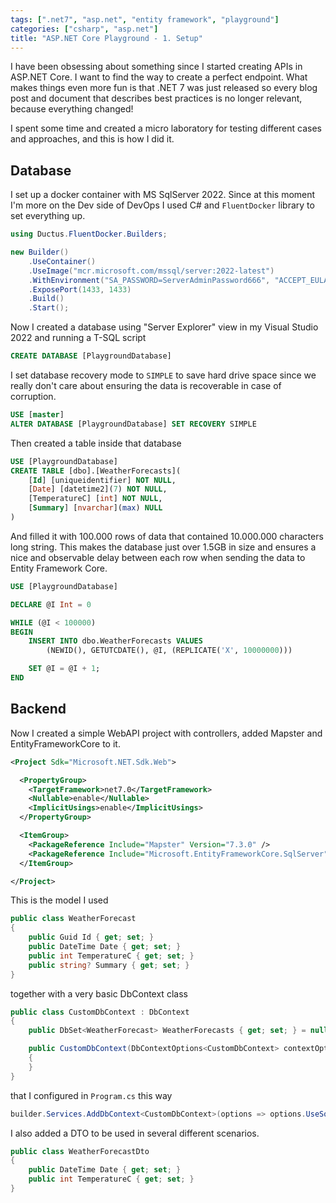 ```yaml
---
tags: [".net7", "asp.net", "entity framework", "playground"]
categories: ["csharp", "asp.net"]
title: "ASP.NET Core Playground - 1. Setup"
---
```


I have been obsessing about something since I started creating APIs in ASP.NET Core. I want to find the way to create a perfect endpoint. What makes things even more fun is that .NET 7 was just released so every blog post and document that describes best practices is no longer relevant, because everything changed!

I spent some time and created a micro laboratory for testing different cases and approaches, and this is how I did it.

## Database

I set up a docker container with MS SqlServer 2022. Since at this moment I'm more on the Dev side of DevOps I used C# and `FluentDocker` library to set everything up.

```csharp
using Ductus.FluentDocker.Builders;

new Builder()
    .UseContainer()
    .UseImage("mcr.microsoft.com/mssql/server:2022-latest")
    .WithEnvironment("SA_PASSWORD=ServerAdminPassword666", "ACCEPT_EULA=Y")
    .ExposePort(1433, 1433)
    .Build()
    .Start();
```

Now I created a database using "Server Explorer" view in my Visual Studio 2022 and running a T-SQL script

```sql
CREATE DATABASE [PlaygroundDatabase]
```

I set database recovery mode to `SIMPLE` to save hard drive space since we really don't care about ensuring the data is recoverable in case of corruption.

```sql
USE [master]
ALTER DATABASE [PlaygroundDatabase] SET RECOVERY SIMPLE
```

Then created a table inside that database

```sql
USE [PlaygroundDatabase]
CREATE TABLE [dbo].[WeatherForecasts](
    [Id] [uniqueidentifier] NOT NULL,
    [Date] [datetime2](7) NOT NULL,
    [TemperatureC] [int] NOT NULL,
    [Summary] [nvarchar](max) NULL
)
```

And filled it with 100.000 rows of data that contained 10.000.000 characters long string. This makes the database just over 1.5GB in size and ensures a nice and observable delay between each row when sending the data to Entity Framework Core.

```sql
USE [PlaygroundDatabase]

DECLARE @I Int = 0

WHILE (@I < 100000)
BEGIN
    INSERT INTO dbo.WeatherForecasts VALUES
        (NEWID(), GETUTCDATE(), @I, (REPLICATE('X', 10000000)))

    SET @I = @I + 1;
END
```

## Backend

Now I created a simple WebAPI project with controllers, added Mapster and EntityFrameworkCore to it.

```xml
<Project Sdk="Microsoft.NET.Sdk.Web">

  <PropertyGroup>
    <TargetFramework>net7.0</TargetFramework>
    <Nullable>enable</Nullable>
    <ImplicitUsings>enable</ImplicitUsings>
  </PropertyGroup>

  <ItemGroup>
    <PackageReference Include="Mapster" Version="7.3.0" />
    <PackageReference Include="Microsoft.EntityFrameworkCore.SqlServer" Version="7.0.1" />
  </ItemGroup>

</Project>
```

This is the model I used

```csharp
public class WeatherForecast
{
    public Guid Id { get; set; }
    public DateTime Date { get; set; }
    public int TemperatureC { get; set; }
    public string? Summary { get; set; }
}
```

together with a very basic DbContext class

```csharp
public class CustomDbContext : DbContext
{
    public DbSet<WeatherForecast> WeatherForecasts { get; set; } = null!;

    public CustomDbContext(DbContextOptions<CustomDbContext> contextOptions) : base(contextOptions)
    {
    }
}
```

that I configured in `Program.cs` this way

```csharp
builder.Services.AddDbContext<CustomDbContext>(options => options.UseSqlServer("Server=localhost;Database=PlaygroundDatabase;User Id=sa;Password=ServerAdminPassword666;trustServerCertificate=true"));
```

I also added a DTO to be used in several different scenarios.

```csharp
public class WeatherForecastDto
{
    public DateTime Date { get; set; }
    public int TemperatureC { get; set; }
}
```
